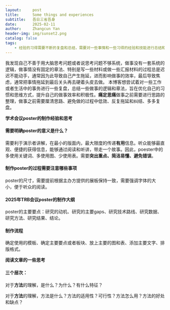 ```yaml
---
layout:     post
title:      Some things and experiences
subtitle:   吾日三省吾身
date:       2025-02-11
author:     Zhangcun Yan
header-img: img/sunset2.png
catalog: false
tags:
    - 经验的习得需要不断的复盘和总结，需要对一些事情和一些习得的经验和技能进行总结和梳理！
---
```


我发现自己不善于用大脑思考问题或者说思考问题不够系统，做事没有一套系统的逻辑，做事情没有固定的章法、特别是写一些材料或做一些汇报材料的过程总是迟迟不能动手，通常因为此导致自己产生拖延，进而影响做事的效率，最后导致焦虑，通常把事情拖延到最后关头再去硬着头皮去做。 本博客想尝试着对一些工作或者生活中的事务进行一些复盘，总结一些做事的逻辑和章法，旨在优化自己的习惯和思维方式，提升自己的做事效率和积极性。**痛定思痛**做事之前需要进行思路的整理，做事之前需要厘清思路、避免做的过程中低效、反复拖延和纠结、多多复盘。

**学术会议poster的制作经验和思考**

#### 需要明确poster的意义是什么？

需要利于演示者讲解，在最小的版面内，最大限度的传递**有用**信息。听众能够最直观、便捷的获得信息，能够通过阅读和听讲，带走一个故事。因此，poester中的多使用关键词、多使用图、少使用表。需要**突出重点、简洁易懂、避免错误**。

#### 制作poster的过程需要注意哪些事项

poster的尺寸，需要提前根据主办方提供的展板保持一致，需要强调字体的大小，便于听众的阅读。

#### 2025年TRB会议poster的制作大纲

poster的主要要点：研究的动机、研究的主要gaps、研究技术路线、研究数据、研究方法、研究结果、结论。

#### 制作流程

确定使用的模板、确定主要要点或者板块、放上主要的图和表、添加主要文字、排版格式。

**阅读文章的一些思考**

#### 三个层次：

对于**方法**的理解，是什么？为什么？有什么特征？

对于**方法**的理解，方法是什么？方法的适用性？可行性？方法怎么用？方法的好处和缺点？

